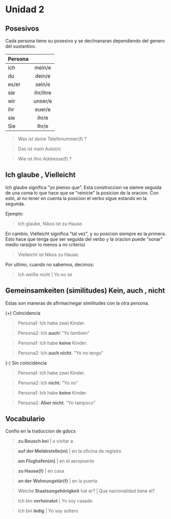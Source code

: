 # Unidad 2

## Posesivos
Cada persona tiene su posesivo y se declinanaran dependiendo del genero 
del sustantivo. 

| Persona        |          | 
| ---------------|:--------:|
| ich            | mein/e   |
| du             | dein/e   |
| es/er          | sein/e   |
| sie            | ihr/ihre |
| wir            | unser/e  |
| ihr            | euer/e   |
| sie            | ihr/e    |
| Sie            | Ihr/e    |

> Was ist *deine* Telefonummer(f) ? 

> Das ist *mein* Auto(n)

> Wie ist *Ihre* Addresse(f) ? 

## Ich glaube , Vielleicht

Ich glaube significa "yo pienso que". Esta construccion va siemre seguida de una coma lo que hace que se "reinicie" la posicion de la oracion. Con esto, al no tener en cuenta la posicion el verbo sigue estando en la segunda. 

Ejemplo: 
> Ich glaube, Nikos ist zu Hause. 

En cambio, Vielleicht significa "tal vez", y su posicion siempre es la primera.
Esto hace que tenga que ser seguida del verbo y la oracion puede "sonar" medio rara(por lo menos a mi criterio)

> Vielleicht ist Nikos zu Hause.

Por ultimo, cuando no sabemos, decimos:

> Ich weiße nicht | Yo no se

## Gemeinsamkeiten (similitudes) Kein, auch , nicht
Estas son maneras de afirmar/negar similitudes con la otra persona. 

(+) Coincidencia
> Persona1: Ich habe zwei Kinder.

> Persona2: Ich **auch**! "Yo tambien"

> Persona1: Ich habe **keine** Kinder.

> Persona2: Ich **auch nicht**. "Yo no tengo"

(-) Sin coincidencia

> Persona1: Ich habe zwei Kinder.

> Persona2: Ich **nicht**. "Yo no"

> Persona1: Ich habe **keine** Kinder.

> Persona2: **Aber nicht**. "Yo tampoco"


## Vocabulario
Confio en la traduccion de gdocs

> **zu Beusch bei** | a visitar a 

> **auf der Meldestelle(m)** | en la oficina de registro

> **am Flughafen(m)** | en el aeropuerto

> **zu Hause(f)** | en casa 

> **an der Wohnungstür(f)** | en la puerta

> Welche **Staatsangehörigkeit** hat er? | Que nacionalidad tiene el? 

> Ich bin **verheiratet** | Yo soy casado

> Ich bin **ledig** | Yo soy soltero
